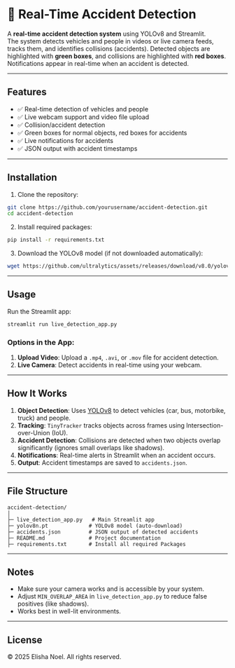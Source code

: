 
# 🚦 Real-Time Accident Detection

A **real-time accident detection system** using YOLOv8 and Streamlit.  
The system detects vehicles and people in videos or live camera feeds, tracks them, and identifies collisions (accidents). Detected objects are highlighted with **green boxes**, and collisions are highlighted with **red boxes**. Notifications appear in real-time when an accident is detected.

---

## Features

- ✅ Real-time detection of vehicles and people
- ✅ Live webcam support and video file upload
- ✅ Collision/accident detection
- ✅ Green boxes for normal objects, red boxes for accidents
- ✅ Live notifications for accidents
- ✅ JSON output with accident timestamps

---

## Installation

1. Clone the repository:

```bash
git clone https://github.com/yourusername/accident-detection.git
cd accident-detection
```

2. Install required packages:

```bash
pip install -r requirements.txt
```

3. Download the YOLOv8 model (if not downloaded automatically):

```bash
wget https://github.com/ultralytics/assets/releases/download/v8.0/yolov8n.pt
```

---

## Usage

Run the Streamlit app:

```bash
streamlit run live_detection_app.py
```

### Options in the App:

1. **Upload Video**: Upload a `.mp4`, `.avi`, or `.mov` file for accident detection.  
2. **Live Camera**: Detect accidents in real-time using your webcam.

---

## How It Works

1. **Object Detection**: Uses [YOLOv8](https://github.com/ultralytics/ultralytics) to detect vehicles (car, bus, motorbike, truck) and people.  
2. **Tracking**: `TinyTracker` tracks objects across frames using Intersection-over-Union (IoU).  
3. **Accident Detection**: Collisions are detected when two objects overlap significantly (ignores small overlaps like shadows).  
4. **Notifications**: Real-time alerts in Streamlit when an accident occurs.  
5. **Output**: Accident timestamps are saved to `accidents.json`.

---

## File Structure

```
accident-detection/
│
├─ live_detection_app.py   # Main Streamlit app
├─ yolov8n.pt             # YOLOv8 model (auto-download)
├─ accidents.json         # JSON output of detected accidents
├─ README.md              # Project documentation
├─ requirements.txt       # Install all required Packages
```

---

## Notes

- Make sure your camera works and is accessible by your system.  
- Adjust `MIN_OVERLAP_AREA` in `live_detection_app.py` to reduce false positives (like shadows).  
- Works best in well-lit environments.

---

## License

© 2025 Elisha Noel. All rights reserved.
